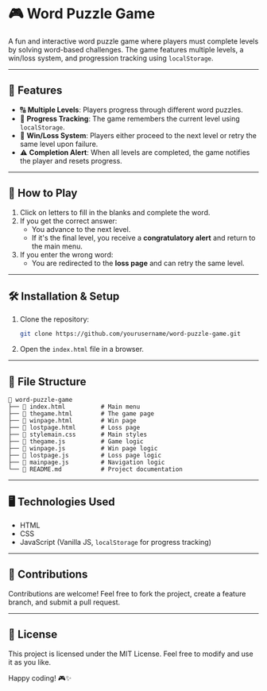 # 🎮 Word Puzzle Game

A fun and interactive word puzzle game where players must complete levels by solving word-based challenges. The game features multiple levels, a win/loss system, and progression tracking using `localStorage`.

---

## 📌 Features
- 🔠 **Multiple Levels**: Players progress through different word puzzles.
- 💾 **Progress Tracking**: The game remembers the current level using `localStorage`.
- 🎉 **Win/Loss System**: Players either proceed to the next level or retry the same level upon failure.
- ⚠️ **Completion Alert**: When all levels are completed, the game notifies the player and resets progress.

---

## 🚀 How to Play
1. Click on letters to fill in the blanks and complete the word.
2. If you get the correct answer:
   - You advance to the next level.
   - If it's the final level, you receive a **congratulatory alert** and return to the main menu.
3. If you enter the wrong word:
   - You are redirected to the **loss page** and can retry the same level.

---

## 🛠️ Installation & Setup
1. Clone the repository:
   ```sh
   git clone https://github.com/yourusername/word-puzzle-game.git
   ```
2. Open the `index.html` file in a browser.

---

## 📂 File Structure
```
📂 word-puzzle-game
├── 📄 index.html          # Main menu
├── 📄 thegame.html        # The game page
├── 📄 winpage.html        # Win page
├── 📄 lostpage.html       # Loss page
├── 📄 stylemain.css       # Main styles
├── 📄 thegame.js          # Game logic
├── 📄 winpage.js          # Win page logic
├── 📄 lostpage.js         # Loss page logic
├── 📄 mainpage.js         # Navigation logic
└── 📄 README.md           # Project documentation
```

---

## 🖥️ Technologies Used
- HTML
- CSS
- JavaScript (Vanilla JS, `localStorage` for progress tracking)

---

## 📢 Contributions
Contributions are welcome! Feel free to fork the project, create a feature branch, and submit a pull request.

---

## 📜 License
This project is licensed under the MIT License. Feel free to modify and use it as you like.

Happy coding! 🎮✨

